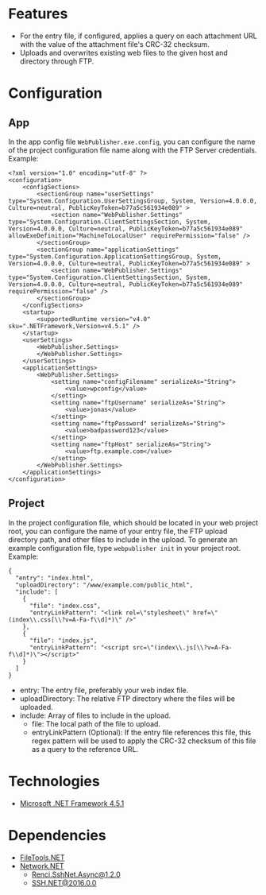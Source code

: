 # Features
- For the entry file, if configured, applies a query on each attachment URL with the value of the attachment file's CRC-32 checksum.
- Uploads and overwrites existing web files to the given host and directory through FTP.

# Configuration
## App
In the app config file `WebPublisher.exe.config`, you can configure the name of the project configuration file name along with the FTP Server credentials. Example:
```
<?xml version="1.0" encoding="utf-8" ?>
<configuration>
    <configSections>
        <sectionGroup name="userSettings" type="System.Configuration.UserSettingsGroup, System, Version=4.0.0.0, Culture=neutral, PublicKeyToken=b77a5c561934e089" >
            <section name="WebPublisher.Settings" type="System.Configuration.ClientSettingsSection, System, Version=4.0.0.0, Culture=neutral, PublicKeyToken=b77a5c561934e089" allowExeDefinition="MachineToLocalUser" requirePermission="false" />
        </sectionGroup>
        <sectionGroup name="applicationSettings" type="System.Configuration.ApplicationSettingsGroup, System, Version=4.0.0.0, Culture=neutral, PublicKeyToken=b77a5c561934e089" >
            <section name="WebPublisher.Settings" type="System.Configuration.ClientSettingsSection, System, Version=4.0.0.0, Culture=neutral, PublicKeyToken=b77a5c561934e089" requirePermission="false" />
        </sectionGroup>
    </configSections>
    <startup> 
        <supportedRuntime version="v4.0" sku=".NETFramework,Version=v4.5.1" />
    </startup>
    <userSettings>
        <WebPublisher.Settings>
        </WebPublisher.Settings>
    </userSettings>
    <applicationSettings>
        <WebPublisher.Settings>
            <setting name="configFilename" serializeAs="String">
                <value>wpconfig</value>
            </setting>
            <setting name="ftpUsername" serializeAs="String">
                <value>jonas</value>
            </setting>
            <setting name="ftpPassword" serializeAs="String">
                <value>badpassword123</value>
            </setting>
            <setting name="ftpHost" serializeAs="String">
                <value>ftp.example.com</value>
            </setting>
        </WebPublisher.Settings>
    </applicationSettings>
</configuration>
```
## Project
In the project configuration file, which should be located in your web project root, you can configure the name of your entry file, the FTP upload directory path, and other files to include in the upload. To generate an example configuration file, type `webpublisher init` in your project root. Example:
```
{
  "entry": "index.html",
  "uploadDirectory": "/www/example.com/public_html",
  "include": [
    {
      "file": "index.css",
      "entryLinkPattern": "<link rel=\"stylesheet\" href=\"(index\\.css[\\?v=A-Fa-f\\d]*)\" />"
    },
    {
      "file": "index.js",
      "entryLinkPattern": "<script src=\"(index\\.js[\\?v=A-Fa-f\\d]*)\"></script>"
    }
  ]
}
```

- entry: The entry file, preferably your web index file.
- uploadDirectory: The relative FTP directory where the files will be uploaded.
- include: Array of files to include in the upload.
  - file: The local path of the file to upload.
  - entryLinkPattern (Optional): If the entry file references this file, this regex pattern will be used to apply the CRC-32 checksum of this file as a query to the reference URL.

# Technologies
- [Microsoft .NET Framework 4.5.1](https://www.microsoft.com/sv-se/download/details.aspx?id=40779)

# Dependencies
- [FileTools.NET](https://github.com/sewil/FileTools.NET)
- [Network.NET](https://github.com/sewil/Network.NET)
  - [Renci.SshNet.Async@1.2.0](https://github.com/JohnTheGr8/Renci.SshNet.Async)
  - [SSH.NET@2016.0.0](https://github.com/sshnet/SSH.NET)
